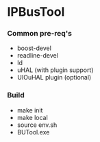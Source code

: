 # IPBusTool


### Common pre-req's
* boost-devel
* readline-devel
* ld
* uHAL (with plugin support)
* UIOuHAL plugin (optional)

### Build
* make init
* make local
* source env.sh
* BUTool.exe
